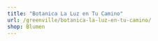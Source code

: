 ```yaml
---
title: "Botanica La Luz en Tu Camino"
url: /greenville/botanica-la-luz-en-tu-camino/
shop: Blumen
---
```


